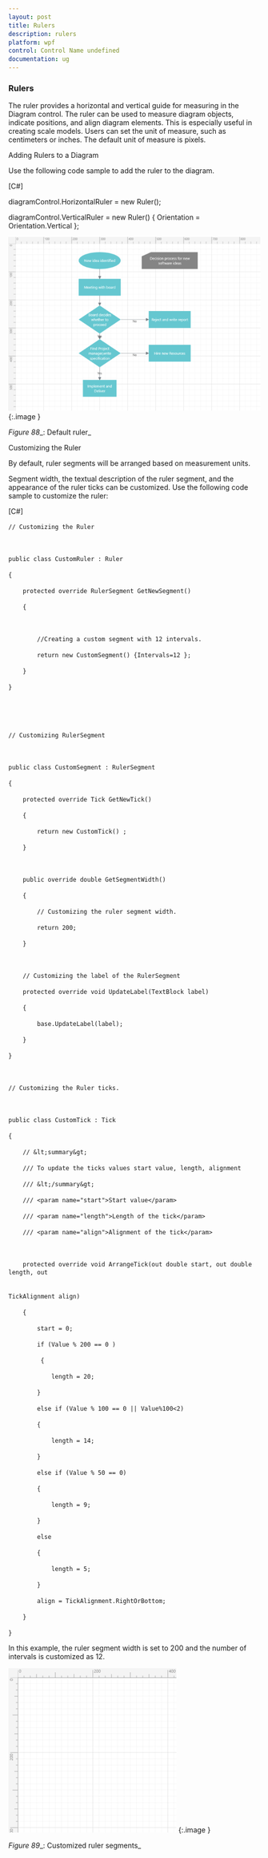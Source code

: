 ```yaml
---
layout: post
title: Rulers
description: rulers
platform: wpf
control: Control Name undefined
documentation: ug
---
```


### Rulers

The ruler provides a horizontal and vertical guide for measuring in the Diagram control. The ruler can be used to measure diagram objects, indicate positions, and align diagram elements. This is especially useful in creating scale models. Users can set the unit of measure, such as centimeters or inches. The default unit of measure is pixels.



Adding Rulers to a Diagram

Use the following code sample to add the ruler to the diagram.

[C#]



diagramControl.HorizontalRuler = new Ruler();

diagramControl.VerticalRuler = new Ruler() { Orientation = Orientation.Vertical };



![](Rulers_images/Rulers_img1.png)
{:.image }


_Figure_ _88__: Default ruler_



Customizing the Ruler

By default, ruler segments will be arranged based on measurement units.

Segment width, the textual description of the ruler segment, and the appearance of the ruler ticks can be customized. Use the following code sample to customize the ruler:

[C#]



    // Customizing the Ruler



    public class CustomRuler : Ruler

    {

        protected override RulerSegment GetNewSegment()

        {



            //Creating a custom segment with 12 intervals.

            return new CustomSegment() {Intervals=12 };

        }

    }





    // Customizing RulerSegment 



    public class CustomSegment : RulerSegment

    {

        protected override Tick GetNewTick()

        {

            return new CustomTick() ;

        }



        public override double GetSegmentWidth()

        {

            // Customizing the ruler segment width.

            return 200;

        }



        // Customizing the label of the RulerSegment

        protected override void UpdateLabel(TextBlock label)

        {

            base.UpdateLabel(label);

        }

    }



    // Customizing the Ruler ticks.



    public class CustomTick : Tick

    {

        // &lt;summary&gt;

        /// To update the ticks values start value, length, alignment

        /// &lt;/summary&gt;

        /// <param name="start">Start value</param>

        /// <param name="length">Length of the tick</param>

        /// <param name="align">Alignment of the tick</param>



        protected override void ArrangeTick(out double start, out double length, out            

                                                                   TickAlignment align)

        {

            start = 0;

            if (Value % 200 == 0 )

             {

                length = 20;

            }

            else if (Value % 100 == 0 || Value%100<2)

            {

                length = 14;

            }

            else if (Value % 50 == 0)

            {

                length = 9;

            }

            else

            {

                length = 5;

            }

            align = TickAlignment.RightOrBottom;

        }

    }



In this example, the ruler segment width is set to 200 and the number of intervals is customized as 12.

![](Rulers_images/Rulers_img2.png)
{:.image }


_Figure_ _89__: Customized ruler segments_



